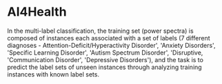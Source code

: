 # AI4Health

In the multi-label classification, the training set (power spectra) is composed of instances each associated with a set of labels (7 different diagnoses - Attention-Deficit/Hyperactivity Disorder',
 'Anxiety Disorders',
 'Specific Learning Disorder',
 'Autism Spectrum Disorder',
 'Disruptive, 
 'Communication Disorder',
 'Depressive Disorders'), and the task is to predict the label sets of unseen instances through analyzing training instances with known label sets.
